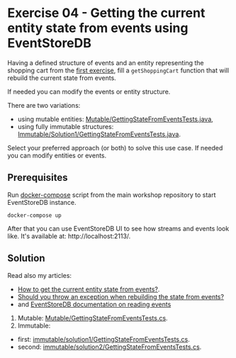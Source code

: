 # Exercise 04 - Getting the current entity state from events using EventStoreDB

Having a defined structure of events and an entity representing the shopping cart from the [first exercise](../../e01_events_definition), fill a `getShoppingCart` function that will rebuild the current state from events.

If needed you can modify the events or entity structure.

There are two variations:
- using mutable entities: [Mutable/GettingStateFromEventsTests.java](./mutable/GettingStateFromEventsTests.java),
- using fully immutable structures: [Immutable/Solution1/GettingStateFromEventsTests.java](./immutable/solution2/GettingStateFromEventsTests.java).

Select your preferred approach (or both) to solve this use case. If needed you can modify entities or events.

## Prerequisites
Run [docker-compose](../../../../../../../../../docker-compose.yml) script from the main workshop repository to start EventStoreDB instance.

```shell
docker-compose up
```

After that you can use EventStoreDB UI to see how streams and events look like. It's available at: http://localhost:2113/.

## Solution

Read also my articles:
- [How to get the current entity state from events?](https://event-driven.io/en/how_to_get_the_current_entity_state_in_event_sourcing/?utm_source=event_sourcing_java_workshop).
- [Should you throw an exception when rebuilding the state from events?](https://event-driven.io/en/should_you_throw_exception_when_rebuilding_state_from_events/=event_sourcing_java_workshop)
- and [EventStoreDB documentation on reading events](https://developers.eventstore.com/clients/grpc/reading-events.html#reading-from-a-stream)

1. Mutable: [Mutable/GettingStateFromEventsTests.cs](./mutable/GettingStateFromEventsTests.java).
2. Immutable:
- first: [immutable/solution1/GettingStateFromEventsTests.cs](./immutable/solution1/GettingStateFromEventsTests.java).
- second: [immutable/solution2/GettingStateFromEventsTests.cs](./immutable/solution2/GettingStateFromEventsTests.java).
